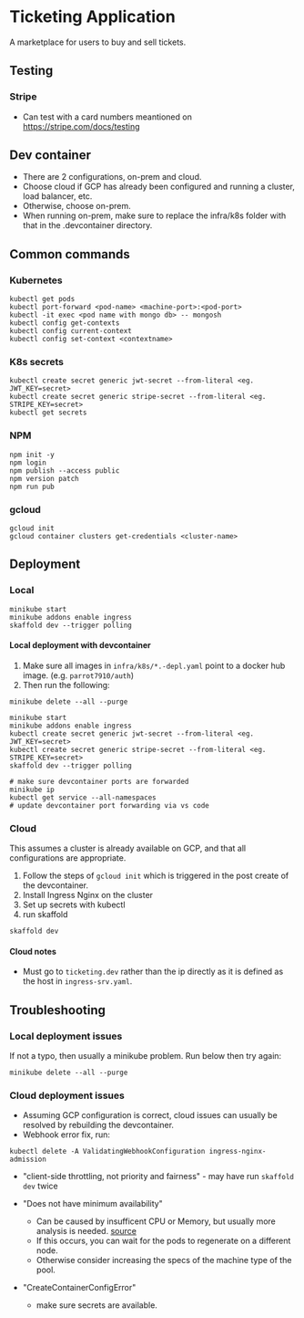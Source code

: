 # Ticketing Application

A marketplace for users to buy and sell tickets.

## Testing

### Stripe

-   Can test with a card numbers meantioned on https://stripe.com/docs/testing

## Dev container

-   There are 2 configurations, on-prem and cloud.
-   Choose cloud if GCP has already been configured and running a cluster, load balancer, etc.
-   Otherwise, choose on-prem.
-   When running on-prem, make sure to replace the infra/k8s folder with that in the .devcontainer directory.

## Common commands

### Kubernetes

```
kubectl get pods
kubectl port-forward <pod-name> <machine-port>:<pod-port>
kubectl -it exec <pod name with mongo db> -- mongosh
kubectl config get-contexts
kubectl config current-context
kubectl config set-context <contextname>
```

### K8s secrets

```
kubectl create secret generic jwt-secret --from-literal <eg. JWT_KEY=secret>
kubectl create secret generic stripe-secret --from-literal <eg. STRIPE_KEY=secret>
kubectl get secrets
```

### NPM

```
npm init -y
npm login
npm publish --access public
npm version patch
npm run pub
```

### gcloud

```
gcloud init
gcloud container clusters get-credentials <cluster-name>
```

## Deployment

### Local

```
minikube start
minikube addons enable ingress
skaffold dev --trigger polling
```

#### Local deployment with devcontainer

1. Make sure all images in `infra/k8s/*.-depl.yaml` point to a docker hub image. (e.g. `parrot7910/auth`)
2. Then run the following:

```
minikube delete --all --purge

minikube start
minikube addons enable ingress
kubectl create secret generic jwt-secret --from-literal <eg. JWT_KEY=secret>
kubectl create secret generic stripe-secret --from-literal <eg. STRIPE_KEY=secret>
skaffold dev --trigger polling

# make sure devcontainer ports are forwarded
minikube ip
kubectl get service --all-namespaces
# update devcontainer port forwarding via vs code
```

### Cloud

This assumes a cluster is already available on GCP, and that all configurations are appropriate.

1. Follow the steps of `gcloud init` which is triggered in the post create of the devcontainer.
2. Install Ingress Nginx on the cluster
3. Set up secrets with kubectl
4. run skaffold

```
skaffold dev
```

#### Cloud notes

-   Must go to `ticketing.dev` rather than the ip directly as it is defined as the host in `ingress-srv.yaml`.

## Troubleshooting

### Local deployment issues

If not a typo, then usually a minikube problem. Run below then try again:

```
minikube delete --all --purge
```

### Cloud deployment issues

-   Assuming GCP configuration is correct, cloud issues can usually be resolved by rebuilding the devcontainer.
-   Webhook error fix, run:

```
kubectl delete -A ValidatingWebhookConfiguration ingress-nginx-admission
```

-   "client-side throttling, not priority and fairness" - may have run `skaffold dev` twice

-   "Does not have minimum availability"

    -   Can be caused by insufficent CPU or Memory, but usually more analysis is needed. [source](https://devops.stackexchange.com/questions/3980/what-does-does-not-have-minimum-availability-in-k8s-mean)
    -   If this occurs, you can wait for the pods to regenerate on a different node.
    -   Otherwise consider increasing the specs of the machine type of the pool.

-   "CreateContainerConfigError"
    -   make sure secrets are available.
